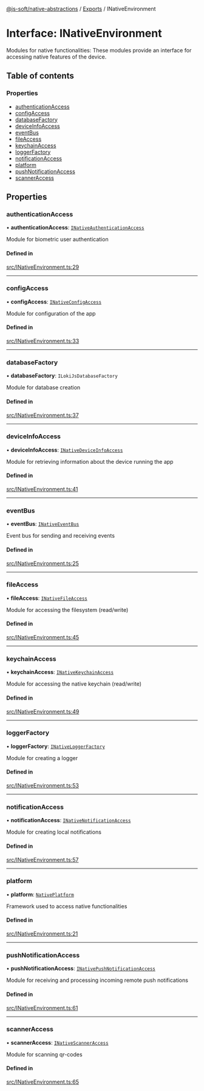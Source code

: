 [@js-soft/native-abstractions](../README.md) / [Exports](../modules.md) / INativeEnvironment

# Interface: INativeEnvironment

Modules for native functionalities: These modules provide an interface for accessing native features of the device.

## Table of contents

### Properties

- [authenticationAccess](INativeEnvironment.md#authenticationaccess)
- [configAccess](INativeEnvironment.md#configaccess)
- [databaseFactory](INativeEnvironment.md#databasefactory)
- [deviceInfoAccess](INativeEnvironment.md#deviceinfoaccess)
- [eventBus](INativeEnvironment.md#eventbus)
- [fileAccess](INativeEnvironment.md#fileaccess)
- [keychainAccess](INativeEnvironment.md#keychainaccess)
- [loggerFactory](INativeEnvironment.md#loggerfactory)
- [notificationAccess](INativeEnvironment.md#notificationaccess)
- [platform](INativeEnvironment.md#platform)
- [pushNotificationAccess](INativeEnvironment.md#pushnotificationaccess)
- [scannerAccess](INativeEnvironment.md#scanneraccess)

## Properties

### authenticationAccess

• **authenticationAccess**: [`INativeAuthenticationAccess`](INativeAuthenticationAccess.md)

Module for biometric user authentication

#### Defined in

[src/INativeEnvironment.ts:29](https://github.com/js-soft/ts-native-access/blob/b144064/packages/abstractions/src/INativeEnvironment.ts#L29)

___

### configAccess

• **configAccess**: [`INativeConfigAccess`](INativeConfigAccess.md)

Module for configuration of the app

#### Defined in

[src/INativeEnvironment.ts:33](https://github.com/js-soft/ts-native-access/blob/b144064/packages/abstractions/src/INativeEnvironment.ts#L33)

___

### databaseFactory

• **databaseFactory**: `ILokiJsDatabaseFactory`

Module for database creation

#### Defined in

[src/INativeEnvironment.ts:37](https://github.com/js-soft/ts-native-access/blob/b144064/packages/abstractions/src/INativeEnvironment.ts#L37)

___

### deviceInfoAccess

• **deviceInfoAccess**: [`INativeDeviceInfoAccess`](INativeDeviceInfoAccess.md)

Module for retrieving information about the device running the app

#### Defined in

[src/INativeEnvironment.ts:41](https://github.com/js-soft/ts-native-access/blob/b144064/packages/abstractions/src/INativeEnvironment.ts#L41)

___

### eventBus

• **eventBus**: [`INativeEventBus`](INativeEventBus.md)

Event bus for sending and receiving events

#### Defined in

[src/INativeEnvironment.ts:25](https://github.com/js-soft/ts-native-access/blob/b144064/packages/abstractions/src/INativeEnvironment.ts#L25)

___

### fileAccess

• **fileAccess**: [`INativeFileAccess`](INativeFileAccess.md)

Module for accessing the filesystem (read/write)

#### Defined in

[src/INativeEnvironment.ts:45](https://github.com/js-soft/ts-native-access/blob/b144064/packages/abstractions/src/INativeEnvironment.ts#L45)

___

### keychainAccess

• **keychainAccess**: [`INativeKeychainAccess`](INativeKeychainAccess.md)

Module for accessing the native keychain (read/write)

#### Defined in

[src/INativeEnvironment.ts:49](https://github.com/js-soft/ts-native-access/blob/b144064/packages/abstractions/src/INativeEnvironment.ts#L49)

___

### loggerFactory

• **loggerFactory**: [`INativeLoggerFactory`](INativeLoggerFactory.md)

Module for creating a logger

#### Defined in

[src/INativeEnvironment.ts:53](https://github.com/js-soft/ts-native-access/blob/b144064/packages/abstractions/src/INativeEnvironment.ts#L53)

___

### notificationAccess

• **notificationAccess**: [`INativeNotificationAccess`](INativeNotificationAccess.md)

Module for creating local notifications

#### Defined in

[src/INativeEnvironment.ts:57](https://github.com/js-soft/ts-native-access/blob/b144064/packages/abstractions/src/INativeEnvironment.ts#L57)

___

### platform

• **platform**: [`NativePlatform`](../enums/NativePlatform.md)

Framework used to access native functionalities

#### Defined in

[src/INativeEnvironment.ts:21](https://github.com/js-soft/ts-native-access/blob/b144064/packages/abstractions/src/INativeEnvironment.ts#L21)

___

### pushNotificationAccess

• **pushNotificationAccess**: [`INativePushNotificationAccess`](INativePushNotificationAccess.md)

Module for receiving and processing incoming remote push notifications

#### Defined in

[src/INativeEnvironment.ts:61](https://github.com/js-soft/ts-native-access/blob/b144064/packages/abstractions/src/INativeEnvironment.ts#L61)

___

### scannerAccess

• **scannerAccess**: [`INativeScannerAccess`](INativeScannerAccess.md)

Module for scanning qr-codes

#### Defined in

[src/INativeEnvironment.ts:65](https://github.com/js-soft/ts-native-access/blob/b144064/packages/abstractions/src/INativeEnvironment.ts#L65)
